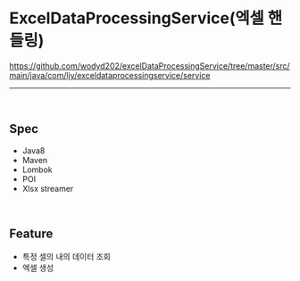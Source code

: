 # ExcelDataProcessingService(엑셀 핸들링)

https://github.com/wodyd202/excelDataProcessingService/tree/master/src/main/java/com/ljy/exceldataprocessingservice/service

<hr/>

<br/>

## Spec
- Java8
- Maven
- Lombok
- POI
- Xlsx streamer

<br/>

## Feature
- 특정 셀의 내의 데이터 조회
- 엑셀 생성
